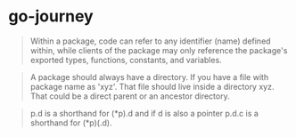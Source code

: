 # go-journey

> Within a package, code can refer to any identifier (name) defined within, while clients of the package may only reference the package's exported types, functions, constants, and variables.

> A package should always have a directory. If you have a file with package name as 'xyz'. That file should live inside a directory xyz. That could be a direct parent or an ancestor directory.

> p.d is a shorthand for (*p).d and if d is also a pointer p.d.c is a shorthand for (*p)(.d).